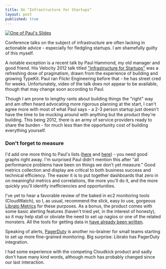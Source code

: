 ```yaml
---
title: On "Infrastructure for Startups"
layout: post
published: true
---
```


<a href="http://www.paulhammond.org/2012/startup-infrastructure/"><img alt="One of Paul's Slides" src="{{ site.url }}/imgs/posts/infrastructure-for-startups/dog.png" class="small" /></a>

Conference talks on the subject of infrastructure are often lacking in actionable advice - especially for fledgling startups. I am shamefully guilty of this myself.

A notable exception is a recent talk by Paul Hammond, my old manager and good friend. His Velocity 2012 talk titled <a href="http://www.paulhammond.org/2012/startup-infrastructure/">"Infrastructure for Startups"</a> was a refreshing dose of pragmatism, drawn from the experience of building and growing TypeKit. Paul ran Flickr Engineering before that - he has street cred for weeks. Unfortunately, video of the talk does not appear to be available, though that may change soon according to Paul.

Though I am prone to lengthy rants about building things the "right" way and am often heard advocating more rigorous planning at the start, I can't agree more with most of what Paul says - a 2-3 person startup just doesn't have the time to be mucking around with anything but the product they're building. This being 2012, there is an army of service providers ready to share the burden - for much less than the opportunity cost of building everything yourself.

### Don't forget to measure

I'd add one more thing to Paul's lists (<a href="http://www.paulhammond.org/2012/startup-infrastructure/slides/slide.187.png">here</a> and <a href="http://www.paulhammond.org/2012/startup-infrastructure/slides/slide.188.png">here</a>) - you need good graphs right away. I'm surprised Paul didn't mention this after "all performance problems have been on things we don't yet measure." Good metrics collection and display are critical to both business success and technical efficiency. The easier it is to put together dashboards that zero in on meaningful metrics and correlations, the more you'll do it, and the more quickly you'll identify inefficiencies and opportunities.

I've yet to hear a favorable review of the baked in ec2 monitoring tools (CloudWatch), so I, as usual, recommend the slick, easy to use, gorgeous <a href="http://metrics.librato.com">Librato Metrics</a> for these purposes. As a bonus, the product comes with some basic alerting features (haven't tried yet, in the interest of honesty), so it may help stall or obviate the need to set up nagios or one of the related monsters. All the tools for getting data in <a href="http://support.metrics.librato.com/knowledgebase/articles/24205-custom-and-contributed-data-collectors">have already been written</a>.

Speaking of alerts, <a href="http://pagerduty.com">PagerDuty</a> is another no-brainer for small teams starting to set up more fine-grained monitoring. Big surprise: Librato has PagerDuty integration.

I had some experience with the competing Cloudkick product and sadly don't have many kind words, although much has probably changed since our last interaction.
